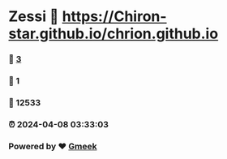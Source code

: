 # Zessi :link: https://Chiron-star.github.io/chrion.github.io 
### :page_facing_up: [3](https://Chiron-star.github.io/chrion.github.io/tag.html) 
### :speech_balloon: 1 
### :hibiscus: 12533 
### :alarm_clock: 2024-04-08 03:33:03 
### Powered by :heart: [Gmeek](https://github.com/Meekdai/Gmeek)
